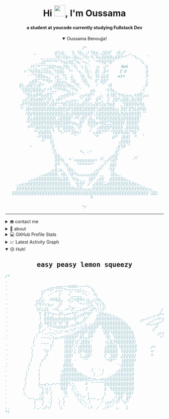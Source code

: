 <div align="center">
<h1 align="center">Hi <img width="35" src="https://c.tenor.com/8W8rOwe8XCEAAAAd/tenor.gif">, I'm Oussama</h1>
<h4 align="center">a student at youcode currently studying Fullstack Dev</h4>
</div>

<div align="center">
<details open>
  <summary>Oussama Benoujja!</summary>
<div>
</div>

```js
/*
⠀⠀⠀⠀⠀⠀⢀⡀⠀⠀⠀⠀⠀⠀⣾⡳⣼⣆⠀⠀⢹⡄⠹⣷⣄⢠⠇⠻⣷⣶⢀⣸⣿⡾⡏⠀⠰⣿⣰⠏⠀⣀⡀⠀⠀⠀⠀⠀⠀⠀
⠀⠀⠀⠀⠀⠀⠀⠀⠀⣀⡀⣀⣀⣀⡹⣟⡪⢟⣷⠦⠬⣿⣦⣌⡙⠿⡆⠻⡌⠿⣦⣿⣿⣿⣿⣦⣿⡿⠟⠚⠉⠀⠉⠳⣄⡀⠀⠀⠁⠀
⠀⠀⠀⠀⠀⠀⠀⡀⢀⣼⣟⠛⠛⠙⠛⠉⠻⢶⣮⢿⣯⡙⢶⡌⠲⢤⡑⠀⠈⠛⠟⢿⣿⠛⣿⠋⠀⠀⠀⠀⠀⠀⠀⠀⠀⠙⣆⠀⠀⠀
⠀⠀⠀⠀⠀⡸⠯⣙⠛⢉⣉⣙⣿⣿⡳⢶⣦⣝⢿⣆⠉⠻⣄⠈⢆⢵⡈⠀⠀⢰⡆⠀⣼⠓⠀⠀⠀  Nah    ⠀⠀⠈⣷⠀⠀
⠀⠀⠀⠖⠉⠻⣟⡿⣿⣭⢽⣽⣶⣈⢛⣾⣿⣧⠀⠙⠓⠀⠑⢦⡀⠹⣧⢂⠀⣿⡇⢀⣿⠺     I'd⠀      ⠀⣿⠀⠀
⠀⠀⠀⠀⠐⠈⠉⢛⣿⣿⣶⣤⣈⠉⣰⣗⡈⢛⣇⠀⣵⡀⠀⠘⣿⡄⢻⣤⠀⢻⡇⣼⣧⣿⠀   win⠀        ⡿⠀⠀
⠀⠀⠀⠀⠀⣠⣾⣿⢍⡉⠛⠻⣷⡆⠨⣿⣭⣤⣍⠀⢹⣷⡀⠀⠹⣿⡄⠈⠀⢿⠁⣿⣿⠏⠀⠀⠀             ⣇⠀⠀
⠀⣿⣇⣠⣾⣿⣛⣲⣿⠛⠀⠀⢀⣸⣿⣿⣟⣮⡻⣷⣤⡙⢟⡀⠀⠙⢧⠀⠀⠎⠀⠉⠁⠰⣿⠀⠀           ⢀⡿⠀⠀
⠀⠈⢻⣿⣿⣽⣿⣿⣿⣴⡏⠚⢛⣈⣍⠛⠛⠿⢦⣌⢙⠻⡆⠁⠀⠀⠀⣴⣦⠀⠀⠀⠐⢳⢻⣦⣀⠀⠀⠀⠀⠀⠀⠀⠀⢀⠮⠀⠀⠀
⠀⠀⠈⠙⣿⣧⣶⣿⠿⣧⣴⣿⢻⡉⠀⢀⣠⣴⣾⡟⠿⠃⠁⣠⣤⡶⣾⡟⠅⠀⣀⡄⠀⣾⢸⣿⣏⢻⢶⣦⣤⣤⣄⢶⣾⣿⣡⣤⡄⠀
⠀⠀⣠⣞⣋⣿⣿⣾⣿⡿⡛⣹⡟⣤⢰⡿⠟⠉⣀⣀⣤⣤⡠⠙⢁⣾⡿⠂⠀⣿⠟⣁⠀⣹⠀⣹⣿⡟⣼⣿⣿⣌⣿⣞⣿⣿⠁⠀⠀⠀
⠀⢠⡿⢛⢟⣿⣿⣿⣿⣿⣿⡟⣼⣿⣟⢓⠛⣿⣏⣿⣵⣗⣵⣴⣿⢟⡵⣣⣼⣿⢟⣵⣶⢻⣶⣿⠀⠀⣈⢻⣿⣿⣿⢿⣾⢿⣧⠀⠀⠀
⠀⠘⠃⢸⣿⡾⣿⣿⣿⣿⣯⣿⣿⣿⣶⣿⣿⣟⣾⡿⣫⣿⣿⣿⣽⣿⣿⣿⣿⢫⣾⣿⣿⣿⣿⣿⣴⡆⣻⣿⡏⣿⢻⣧⣿⡿⣿⡆⠀⠀
⠀⠀⠀⠜⣿⣾⢿⣿⣿⣿⣾⣿⣿⣿⣿⣿⣿⣭⣿⣖⣿⢿⣿⡿⣿⣿⣿⡿⢡⢯⣿⣿⣿⣿⣿⣿⣿⣧⡿⣾⣷⣿⣿⢿⣿⡇⠉⠁⠀⠀
⠀⠀⠀⠀⣿⣥⣾⣿⣿⣿⣿⣿⣿⣿⡇⣭⣿⣿⣿⣿⠃⠞⠟⣸⣿⠏⣸⣧⣀⠿⢿⣿⣿⣟⣿⣿⣿⣿⣽⣿⢿⣿⣿⣿⣿⠁⠀⠀⠀⠀
⠀⠀⠀⠈⠛⣹⣿⣿⣿⣿⢿⣿⣿⣿⣿⣿⣟⣿⣿⡿⢶⣦⣄⣿⠏⠀⣿⣟⣿⣶⠾⣿⣟⣋⣛⣿⣿⣿⣿⡇⣻⣿⣿⣿⡏⠀⠀⠀⠀⠀
⠀⠀⠀⠀⠟⠛⠫⣿⣿⣿⣿⣿⡿⣧⠛⣿⠛⣿⣿⣿⣷⡌⠹⡟⠀⠀⠉⡟⠋⢠⣾⣿⣿⣿⡟⣿⣿⣿⣿⢀⣿⣿⣿⣿⣧⠀⠀⠀⠀⠀
⠀⠀⠀⠀⠀⠀⠘⠋⣾⣷⣿⣿⣧⠙⠀⠙⢣⠝⠛⠋⣽⣷⢦⠇⠀⠀⠘⠁⣤⣾⣿⠝⠛⠉⠘⢻⣿⣿⢿⣼⣷⡟⢻⣷⠉⠀⡀⠀⠀⠀
⠀⠀⠀⠀⠀⠀⠀⠐⠟⢻⣿⣿⣿⡀⠀⠀⠀⠀⠀⠀⠀⠉⠀⠀⠀⠀⠀⠀⠈⠛⠀⠀⠀⠀⠀⣾⠟⠀⢸⣷⣿⡇⠀⠛⠀⠀⠁⠀⠀⠀
⠀⠀⠀⠀⠀⠀⠀⠀⠀⠛⠁⠀⢹⣇⠀⠀⠀⠀⠀⠀⠀⠀⠀⠀⠀⠀⠀⠀⠀⠀⠀⠀⠀⠀⠀⠀⠀⢠⣿⣿⣿⡧⠀⠀⠀⠀⠀⠀⠀⠀
⠀⠀⠀⠀⠀⠆⠀⠀⠀⠀⠀⠀⠈⣿⠀⠀⠀⠀⠀⠀⠀⠀⠀⠀⠀⠀⠀⠀⠀⠀⠀⠀⠀⠀⠀⠀⢀⣾⢻⡿⠈⠁⠀⠀⠀⠀⠀⠀⠀⠀
⠀⠀⠀⠀⠀⠀⠀⠀⠀⠀⠀⠀⠀⢹⣇⠀⠀⠀⠀⠀⠀⠀⠀⠲⣄⠀⡄⠆⠀⠀⠀⠀⠀⠀⠀⠀⣼⡏⠀⠀⠀⠀⠀⠀⠀⠀⠀⠀⠀⠀
⠀⠀⠀⠀⠀⠀⠀⠀⠀⠀⠀⠀⠀⠈⣿⣷⡀⠀⠀⠀⠀⠀⠀⠀⠈⠀⠀⠀⠀⠀⠀⣀⠀⠀⣠⣾⣿⠁⠀⠀⠀⠀⠀⣀⡄⠀⠀⠀⠀⠀
⠀⠀⠀⠀⠀⠀⠀⠀⠀⠀⠀⠀⠀⠀⣿⣿⢻⣆⠀⠛⠁⠶⣶⣶⣶⣶⣶⣶⡶⠆⠘⠋⣠⡾⢫⣾⡟⠀⠀⠀⠀⠀⠐⠉⠀⠀⠀⠀⠀⠀
⠀⠀⠀⠀⠀⠀⠀⠀⠀⠀⠀⠀⠀⠀⣿⠛⠀⠙⣷⡀⠀⠀⠙⠛⠛⠛⠛⠋⠁⠀⢀⣴⠋⠀⣾⣿⡇⠀⠀⠀⠀⠀⠀⠀⠀⠀⠀⠀⠀⠀
⠀⠀⠀⠀⠀⠀⠀⠀⠀⠀⠀⠀⢀⣤⣿⣰⣦⡀⠸⣿⣦⡀⠀⠀⠀⠀⠀⠀⢀⣴⡟⠁⠀⠐⢻⣿⠀⠀⠀⠀⠀⠀⠀⠀⠀⠀⠀⠀⠀⠀
⠀⠀⠀⠀⠀⠀⠀⠀⢀⣠⣴⣾⣿⣿⣿⡄⢺⣿⡄⠹⣿⠻⢦⣤⣤⣤⣤⣶⣿⡟⢀⣀⠀⠀⢸⣿⣦⣄⡀⠀⠀⠀⠀⠀⠀⠀⠀⠀⠀⠀
⠀⠀⠀⠀⢀⣠⣴⣾⣿⣿⣿⣿⣿⣿⣿⣿⣮⣿⣿⡀⠹⡷⣦⣀⡀⡀⢸⣿⠏⢠⣾⣿⠀⠀⣾⣿⣿⣿⣿⣶⣄⣀⠀⠀⠀⠀⠀⠀⠀⠀
⣀⣤⣴⣶⣿⣿⣿⣿⣿⣿⣿⣿⣿⣿⣿⣿⣿⣿⣿⣧⠀⠘⣷⣻⡟⠀⡼⠁⣴⣿⣿⣯⣥⣾⣿⣿⣿⣿⣿⣿⣿⣿⣿⣶⣤⣀⠀⠀⠀⠀
⣿⣿⣿⣿⣿⣿⣿⣿⣿⣿⣿⣿⣿⣿⣿⣿⣿⣿⣿⣿⣿⣶⣯⣿⣤⣤⣤⣬⣿⣿⣿⣿⣿⣿⣿⣿⣿⣿⣿⣿⣿⣿⣿⣿⣿⣿⣿⣶⣤⣄
⣿⣿⣿⣿⣿⣿⣿⣿⣿⣿⣿⣿⣿⣿⣿⣿⣿⣿⣿⣿⣿⣿⣿⣿⣿⣿⣿⣿⣿⣿⣿⣿⣿⣿⣿⣿⣿⣿⣿⣿⣿⣿⣿⣿⣿⣿⣿⣿⣿⣿ 🤞🤞🏻
      𐙚
     ⠀⠀⠀⠀⠀⠀⠀⠀⠀⠀⠀⠀⠀⠀⠀⠀⠀⠀⠀⠀⠀⠀⠀⠀⠀⠀⠀⠀⠀⠀⠀⠀⠀⠀⠀⠀⠀⠀⠀⠀⠀⠀⠀
*/
```
</details>
</div>

-----
<details>
  <summary>☎️ contact me</summary>
<div>
  <samp>
    <h2 align="center">you can reach me by:</h2>
    <p align="center">
      <br/>
      <a href="https://www.linkedin.com/in/oussamabnj/" target="blank"><img align="center"
         src="https://img.shields.io/badge/linkedin-%231DA1F2.svg?style=for-the-badge&logo=linkedin&logoColor=white"
         alt="azzar" height="30"/></a>
      <a href="https://fb.com/share/GPZ3dQ4bz6oL5tQ6/" target="blank"><img align="center"
         src="https://img.shields.io/badge/facebook-4267B2.svg?style=for-the-badge&logo=facebook&logoColor=white"
         alt="azzar" height="30"/></a>
      <a href="mailto:osama2code79@gmail.com" target="blank"><img align="center"
         src="https://img.shields.io/badge/gmail-EA4335.svg?style=for-the-badge&logo=gmail&logoColor=white"
         alt="azzar" height="30"/></a>
    </p>
  <p align="center">
      <a href="https://instagram.com/mae1l._.osama" target="blank"><img align="center"
         src="https://img.shields.io/badge/instagram-%23E4405F.svg?style=for-the-badge&logo=Instagram&logoColor=white"
         alt="azzar" height="30"/></a>
      <a href="https://wa.me/+21231721447" target="blank"><img align="center"
         src="https://img.shields.io/badge/whatsapp-4B7F1.svg?style=for-the-badge&logo=whatsapp&logoColor=white"
         alt="azzar" height="30"/></a>

  </samp>
</div>
</details>

<details>
  <summary>🧮 about</summary>
<div>
<samp>
<h2 align="center">About this Account</h2>
 <p align="center">
  <a href="github.com/OussamaBenoujja" target="blank"><img align="center" 
     src="https://komarev.com/ghpvc/?username=OussamaBenoujja&style=for-the-badge&label=PROFILE+VIEWS" height="25"
     alt="views count" /></a>
  <a href="https://OussamaBenoujja.github.io/OussamaBenoujja/"><img align="center" 
     src="https://img.shields.io/website?down_message=offline&style=for-the-badge&up_message=online&url=https%3A%2F%2FOussamaBenoujja.github.io%2FOussamaBenoujja%2F" height="25"
     alt="website" /></a>
  </p>
  <p align="center">
  <a href="github.com/OussamaBenoujja" target="blank"><img align="center" 
     src="https://github.com/OussamaBenoujja/OussamaBenoujja/actions/workflows/pages/pages-build-deployment/badge.svg" height="25"
     alt="page built"/></a>
  </p>
 <p align="center">
  <a href="github.com/OussamaBenoujja" target="blank"><img align="center" 
     src="https://img.shields.io/github/license/OussamaBenoujja/OussamaBenoujja?color=purple&style=for-the-badge" height="25"
     alt="lisense" /></a>
  <a href="github.com/OussamaBenoujja"><img align="center"
     src="https://forthebadge.com/images/badges/works-on-my-machine.svg" height="25"
     alt="work on my machine" /></a>
 </p>
 </samp>
</div>
</details>
  
<details> 
  <summary>💻 GitHub Profile Stats</summary>
  <div>
  <samp>
    <h2 align="center"> Github stats </h2>
      <br/>
    <details open>
  <summary><h3>Languages</h3></summary>
            <p align="center">
        <a href="https://github.com/OussamaBenoujja/">
          <img src="https://github-readme-stats.vercel.app/api/top-langs/?username=OussamaBenoujja&langs_count=6&theme=gruvbox&layout=compact&hide_border=true"
          alt="OussamaBenoujja :: overall Top Langs " /></a>
      </p>
        <p align="center">
          <a href="https://github.com/OussamaBenoujja/">
          <img width="45%" src="https://github-profile-summary-cards.vercel.app/api/cards/repos-per-language?username=OussamaBenoujja&theme=gruvbox&layout=compact&hide_border=true"
          alt="OussamaBenoujja :: Top Langs by repo" />
          <img width="45%" src="https://github-profile-summary-cards.vercel.app/api/cards/most-commit-language?username=OussamaBenoujja&theme=gruvbox&layout=compact&hide_border=true"
          alt="OussamaBenoujja :: Top Langs by commit" />
          </a>
        </p>
</details>
    <details open>
  <summary><h3>stasistic</h3></summary>
        <p align="center">
          <a href="https://github.com/OussamaBenoujja/">
          <img width="49.5%" src="https://github-readme-stats.vercel.app/api?username=OussamaBenoujja&show_icons=true&theme=gruvbox&hide_border=true" />
          <img width="49.5%" src="https://github-readme-streak-stats.herokuapp.com/?user=OussamaBenoujja&theme=gruvbox&hide_border=true" />
          </a>
       </p>
     <br>
     </samp>
  </div>    
</details>

<details>
  <summary>📈 Latest Activity Graph</summary>
  <samp>
  <br/>
  <h2 align="center"> latest contribution </h2>
<a href="https://github.com/OussamaBenoujja">
  <img alt="OussamaBenoujja's Activity Graph" src="[![Ashutosh's github activity graph](https://github-readme-activity-graph.vercel.app/graph?username=OussamaBenoujja&theme=dracula)](https://github.com/ashutosh00710/github-readme-activity-graph)" /></a>
<br/>
  </samp>
  </details>
  

<details open>
  <summary>😒 Huh!</summary>
<div>
<samp>
<h2 align="center"> easy peasy lemon squeezy  </h2>
</samp>
</div>

```js
/*
⠄⠀⠀⠀⠀⠀⠀⠀⠀⠀⠀⠀⠀⠀⠀⠀⠀⠀⠀⠀⠀⠀⠀⠀⠀⠀⠀⠀⠀⠀⠀⠀⠀⠀⠀⠀⠀⠀⠀⠀⠀⠀⠀⠀⠀⠀⠀⠀⠀⠀⠀⠀⠀⠀⠀⠀⠀⠀⠀⠀⠀
⠂⠀⠀⠀⠀⠀⠀⠀⠀⠀⠀⠀⠀⠀⠀⠀⢀⣀⣠⣤⣤⠤⠤⣶⣶⣶⡤⠤⠤⠴⢤⡀⠀⠀⠀⠀⠀⠀⠀⠀⠀⠀⠀⠀⠀⠀⠀⠀⠀⠀⠀⠀⠀⠀⠀⠀⠀⠀⠀⠀⠀
⠂⠀⠀⠀⠀⠀⠀⠀⠀⠀⠀⠀⠀⣠⡴⠛⠽⢃⣩⢭⠭⠙⠒⢒⡒⢒⣲⡥⡢⣀⠀⠹⣆⠀⠀⠀⠀⠀⠀⠀⠀⠀⠀⠀⠀⠀⠀⠀⠀⠀⠀⠀⠀⠀⠀⠀⠀⠀⠀⠀⠀
⠂⠀⠀⠀⠀⠀⠀⠀⠀⠀⠀⠀⠀⡏⠀⠠⠊⠀⠀⢸⠁⠀⠀⠇⣀⣀⣀⣈⠉⠢⠁⠀⠻⡆⠀⠀⠀⠀⠀⠀⠀⠀⠀⠀⠀⠀⠀⠀⠀⠀⠀⠀⠀⠀⠀⠀⠀⠀⠀⠀⠀
⠂⠀⠀⠀⠀⠀⠀⠀⠀⠀⠀⣠⣞⣥⠄⠀⠾⠿⢿⣾⣤⠀⠠⣞⣩⠾⣿⠿⠵⢰⣆⣠⣒⠿⣦⡀⠀⠀⠀⠀⠀⠀⠀⠀⠀⠀⠀⠀⠀⠀⠀⠀⠀⠀⠀⠀⠀⠀⠀⠀⠀
⠂⠀⠀⠀⠀⠀⠀⠀⠀⠀⠠⡟⢻⠽⢲⢲⣤⠆⠀⣸⠇⠀⠀⣈⠀⠀⠈⠓⠒⠚⣋⣧⡈⢳⢸⢹⡄⠀⠀⠀⠀⠀⠀⠀⠀⠀⠀⠀⠀⠀⠀⠀⠀⠀⠀⠀⠀⠀⠀⠀⠀
⠂⠀⠀⠀⠀⠀⠀⠀⠀⠀⠀⢹⡮⣒⣼⣇⠀⠔⠾⣅⢀⠠⠶⠍⡿⢁⣁⣤⢶⠟⢉⣼⠟⡜⡸⣸⠃⠀⠀⠀⠀⠀⠀⠀⠀⠀⠀⠀⠀⠀⠀⠀⠀⠀⠀⠀⢀⡆⠀⠀⠀
⠁⠀⠀⠀⠀⠀⠀⠀⠀⠀⠀⠀⢻⠀⣿⢹⠓⡶⠤⢼⠯⢤⠴⠖⠛⣏⣁⣤⣾⠟⡿⠃⠀⣈⣾⣷⣶⣤⣄⣀⠀⠀⠀⠀⠀⠀⠀⠀⠀⠀⠀⠀⠀⠀⣀⣠⡾⠴⠒⠛⠉
⠁⠀⠀⠀⠀⠀⠀⠀⠀⠀⠀⠀⢸⠀⣿⣿⣿⣷⣶⣾⣶⣾⣶⣶⠾⣿⠋⠁⣸⡞⠁⠀⢀⣿⣿⣿⣿⣿⣿⣿⣿⣦⣄⠀⠀⠀⠀⠀⠀⣀⣤⠴⠚⢉⣡⠼⠖⣲⠀⠀⠀
⠁⠀⠀⠀⠀⠀⠀⠀⠀⠀⠀⠀⣸⡄⠿⣿⣻⡹⡏⠹⡏⠉⣿⠀⣀⣸⡷⠞⡉⣄⠠⣠⣾⣿⣿⣿⣿⣿⣿⣿⣿⣿⣿⣷⣄⠀⠀⠀⠀⠉⠀⢠⣞⣉⡤⣶⠋⠁⠀⠀⠀
⠁⠀⠀⠀⠀⠀⠀⠀⠀⠀⠀⠀⡿⠁⣀⠊⣉⠛⠻⠿⠿⠿⠛⢉⣉⣥⠢⢕⣮⣷⣿⣿⣿⠟⠀⢿⣿⣿⣿⣿⣿⣿⣿⣿⣿⣦⠀⠀⠀⠀⠀⠀⠀⢀⡼⠃⠀⠀⠀⠀⠀
⠁⠀⠀⠀⠀⠀⠀⠀⠀⠀⠀⢀⠗⠩⢀⡠⠤⢌⡩⠬⠍⠘⠛⡈⣉⣴⣿⢿⣿⠟⣺⣿⠏⠀⠀⠘⣿⣿⠹⣿⣿⣿⣿⣿⣿⣿⣧⠀⠀⠀⠀⠀⠀⠈⠁⢀⣤⢴⡆⠀⠀
⡁⠀⠀⠀⠀⠀⠀⠀⠀⠀⢠⠃⠀⠤⠤⠤⣉⢢⣤⡤⠶⢞⣿⣿⣿⡿⠃⣿⢧⣤⢿⠟⠀⠀⠀⠀⠘⣿⡂⠹⣿⣿⣿⣿⣿⣿⣿⡄⠀⠀⠀⠀⠀⠀⠀⠈⠰⠋⠀⠀⠀
⠀⠀⠀⠀⠀⠀⠀⠀⠀⠀⡇⠀⠀⣀⣀⣀⠀⡇⠀⠀⠀⢸⣿⣿⣿⢱⡏⣸⣿⣿⣷⠁⠀⠀⠀⠀⠰⣎⣿⣹⢿⣿⣿⣿⣿⣿⣿⡇⠀⠀⠀⠀⠀⠀⠀⠀⠀⠀⠀⠀⠀
⠁⠀⠀⠀⠀⠀⠀⠀⠀⢠⠃⠀⠀⠀⠀⠀⢹⠁⠀⠀⠀⢸⣿⣿⡏⡜⢰⣿⣿⣿⣿⡆⠀⠀⠀⠀⣰⣿⣿⣿⣧⠹⣿⣿⣿⣿⣿⣿⠀⠀⠀⠀⠀⡴⠦⠀⠀⠀⠀⠀⠀
⠁⠀⠀⠀⠀⠀⠀⠀⠀⢸⠀⠀⠀⠈⠹⡖⠁⠀⠀⠀⠀⢸⣿⣿⡇⣇⢸⡿⠻⣿⣿⡇⠀⠀⠀⠀⣿⣿⣿⣿⣿⠀⢻⣿⣿⣿⣿⡿⠀⠀⠀⠀⠀⠶⠂⠀⠀⠀⠀⠀⠀
⠁⠀⠀⠀⠀⠀⠀⠀⠀⢸⠀⠀⠀⠀⣸⠃⠀⠀⠀⠀⠀⢸⣿⣿⠇⠀⠀⢣⣠⣾⡿⠁⠀⠀⠀⠀⢏⠀⣹⣿⡿⠀⣼⣿⣿⣿⣿⡇⠀⠀⠀⠀⠀⠛⠀⠀⠀⠀⠀⠀⠀
⠁⠀⠀⠀⠀⠀⠀⠀⢀⠇⠀⠀⠀⡞⠁⠀⠀⠀⠀⠀⠀⢸⣿⣿⠀⠂⠀⠀⠈⠉⠀⠀⠀⠀⠀⠀⠈⠛⠿⠋⠁⠀⢸⣿⣿⣿⣿⠇⠀⠀⠀⠀⠀⠀⠀⠀⠀⠀⠀⠀⠀
⡁⠀⠀⠀⠀⠀⠀⠀⡸⠀⠀⠀⢸⠀⠀⠀⠀⠀⠀⠀⠀⣿⣿⣿⣇⠀⠀⠀⠀⠀⠀⠀⠀⠀⠀⠀⠀⠀⠀⠀⠈⠐⣺⣿⣿⣿⣿⠀⠀⠀⠀⠀⠀⠀⠀⠀⠀⠀⠀⠀⠀
⡀⠀⠀⠀⠀⠀⠀⢀⠇⠀⠀⠀⡆⠀⠀⠀⠀⠀⠀⠀⢠⣿⣿⣿⣿⣷⡀⠀⠀⠀⠀⢸⠀⠀⠂⢰⠀⠀⠀⠀⢀⣴⣿⣿⣿⣿⣿⠀⠀⠀⠀⠀⠀⠀⠀⠀⠀⠀⠀⠀⠀
⡀⠀⠀⠀⠀⠀⠀⢸⠀⠀⠀⠀⡇⠀⠀⠀⠀⠀⠀⠀⣼⣿⣿⣿⣿⣿⣿⣷⣤⣀⠀⠀⡣⢀⠠⠃⠀⠀⣀⣴⣿⣿⣿⣿⣿⣿⣿⠀⠀⠀⠀⠀⠀⠀⠀⠀⠀⠀⠀⠀⠀
⡀⠀⠀⠀⠀⠀⠀⡇⠀⠀⠀⠀⡇⠀⠀⠀⠀⠀⠀⠀⣿⣿⣿⡿⣿⣿⣿⣿⡿⣿⢟⣒⠶⡤⠴⡶⣶⣿⣿⣿⣿⣿⣿⣿⣿⣿⣿⠀⠀⠀⠀⠀⠀⠀⠀⠀⠀⠀⠀⠀⠀
⡀⠀⠀⠀⠀⠀⠀⡇⠀⠀⠀⠀⡧⡤⣴⢢⠤⠖⠔⠒⣿⣿⣿⢣⢒⡀⠀⠀⠀⠾⠀⠉⠁⠉⠉⠉⣿⣿⣿⣿⣿⣿⣿⣿⣿⣿⣿⠀⠀⠀⠀⠀⠀⠀⠀⠀⠀⠀⠀⠀⠀
⡀⠀⠀⠀⠀⠀⢸⠀⠀⠀⠀⠀⠉⢳⢨⡆⡇⠀⠀⠀⠿⣿⡇⠀⢏⠥⠀⠀⠀⢸⠀⠀⠀⠀⠀⠀⣷⠈⢻⣿⣿⣿⣿⣿⣿⣿⣿⠀⠀⠀⠀⠀⠀⠀⠀⠀⠀⠀⠀⠀⠀
⠄⠀⠀⠀⠀⠀⠘⡄⠀⠀⠀⠀⢀⣿⠘⠇⢸⠀⠀⠀⠀⠹⡇⠀⠈⢎⣥⣀⠀⠀⡆⠀⠀⠀⠀⠀⡆⠀⠀⠘⢿⣿⣿⠏⣿⣿⠇⠀⠀⠀⠀⠀⠀⠀⠀⠀⠀⠀⠀⠀⠀
⠄⠀⠀⠀⠀⠀⠀⠈⠢⠤⢄⣠⣪⣾⠀⠀⢸⠀⠀⠄⠀⡇⠉⠀⠀⠈⢡⢊⡙⠀⡧⠤⠤⢀⡀⡼⠀⠀⠀⣐⠣⣿⢏⠀⣿⠏⠀⠀⠀⠀⠀⠀⠀⠀⠀⠀⠀⠀⠀⠀⠀
⠄⠀⠀⠀⠀⠀⠀⠀⠀⠀⢸⠀⠀⢸⠀⠐⢸⠀⠀⢸⠀⡇⠀⠀⠀⠀⠈⠣⡑⢄⠸⠀⠀⠀⠠⠃⢰⡲⡞⡱⠹⠃⠈⢳⠋⠀⠀⠀⠀⠀⠀⠀⠀⠀⠀⠀⠀⠀⠀⠀⠀
⡄⡀⠀⠀⠀⠀⠀⠀⠀⠀⢸⢀⡠⢁⡼⢢⠇⠀⠀⠈⣆⠁⠀⠀⠀⠀⠀⠀⠈⠂⢅⠧⠀⡰⠁⢀⢔⠗⠊⠀⢠⡀⠀⠀⣇⠀⠀⠀⠀⠀⠀⠀⠀⠀⠀⠀⠀⠀⠀⠀⠀
*/
```
</details>
<br/>
</details> 